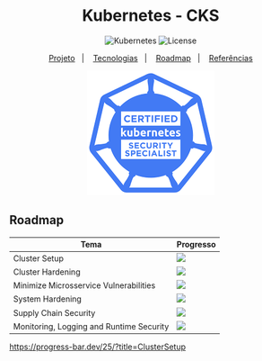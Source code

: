 <h1 align="center">Kubernetes - CKS</h1>

<p align="center">
  <img alt="Kubernetes" src="https://img.shields.io/static/v1?label=Kubernetes&message=Monitoring&color=8257E5&labelColor=000000"  />
  <img alt="License" src="https://img.shields.io/static/v1?label=license&message=MIT&color=49AA26&labelColor=000000">
</p>

<p align="center">
  <a href="#-projeto">Projeto</a>&nbsp;&nbsp;&nbsp;|&nbsp;&nbsp;&nbsp;
  <a href="#-tecnologias">Tecnologias</a>&nbsp;&nbsp;&nbsp;|&nbsp;&nbsp;&nbsp;
  <a href="#-roadmap">Roadmap</a>&nbsp;&nbsp;&nbsp;|&nbsp;&nbsp;&nbsp;
  <a href="#-referências">Referências</a>
</p>

<p align="center">
  <img alt="CKS" src="data/cks.png">
</p>

## Roadmap

| Tema | Progresso |
|---|---|
| Cluster Setup | ![](https://geps.dev/progress/25) |
| Cluster Hardening | ![](https://geps.dev/progress/0) |
| Minimize Microsservice Vulnerabilities | ![](https://geps.dev/progress/0) |
| System Hardening | ![](https://geps.dev/progress/0) |
| Supply Chain Security | ![](https://geps.dev/progress/0) |
| Monitoring, Logging and Runtime Security | ![](https://geps.dev/progress/0) |

https://progress-bar.dev/25/?title=ClusterSetup 
